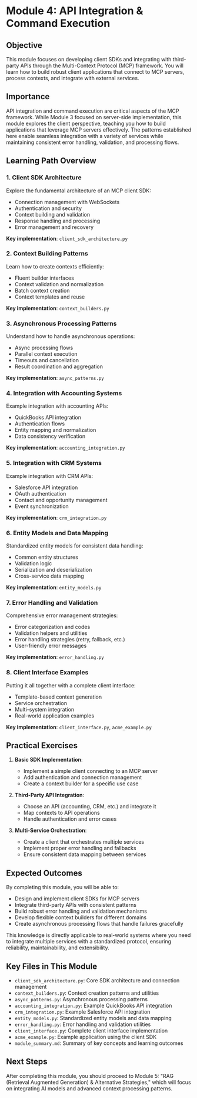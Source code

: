 # Module 4: API Integration & Command Execution

## Objective

This module focuses on developing client SDKs and integrating with third-party APIs through the Multi-Context Protocol (MCP) framework. You will learn how to build robust client applications that connect to MCP servers, process contexts, and integrate with external services.

## Importance

API integration and command execution are critical aspects of the MCP framework. While Module 3 focused on server-side implementation, this module explores the client perspective, teaching you how to build applications that leverage MCP servers effectively. The patterns established here enable seamless integration with a variety of services while maintaining consistent error handling, validation, and processing flows.

## Learning Path Overview

### 1. Client SDK Architecture

Explore the fundamental architecture of an MCP client SDK:

- Connection management with WebSockets
- Authentication and security
- Context building and validation
- Response handling and processing
- Error management and recovery

**Key implementation**: `client_sdk_architecture.py`

### 2. Context Building Patterns

Learn how to create contexts efficiently:

- Fluent builder interfaces
- Context validation and normalization
- Batch context creation
- Context templates and reuse

**Key implementation**: `context_builders.py`

### 3. Asynchronous Processing Patterns

Understand how to handle asynchronous operations:

- Async processing flows
- Parallel context execution
- Timeouts and cancellation
- Result coordination and aggregation

**Key implementation**: `async_patterns.py`

### 4. Integration with Accounting Systems

Example integration with accounting APIs:

- QuickBooks API integration
- Authentication flows
- Entity mapping and normalization
- Data consistency verification

**Key implementation**: `accounting_integration.py`

### 5. Integration with CRM Systems

Example integration with CRM APIs:

- Salesforce API integration
- OAuth authentication
- Contact and opportunity management
- Event synchronization

**Key implementation**: `crm_integration.py`

### 6. Entity Models and Data Mapping

Standardized entity models for consistent data handling:

- Common entity structures
- Validation logic
- Serialization and deserialization
- Cross-service data mapping

**Key implementation**: `entity_models.py`

### 7. Error Handling and Validation

Comprehensive error management strategies:

- Error categorization and codes
- Validation helpers and utilities
- Error handling strategies (retry, fallback, etc.)
- User-friendly error messages

**Key implementation**: `error_handling.py`

### 8. Client Interface Examples

Putting it all together with a complete client interface:

- Template-based context generation
- Service orchestration
- Multi-system integration
- Real-world application examples

**Key implementation**: `client_interface.py`, `acme_example.py`

## Practical Exercises

1. **Basic SDK Implementation**:
   - Implement a simple client connecting to an MCP server
   - Add authentication and connection management
   - Create a context builder for a specific use case

2. **Third-Party API Integration**:
   - Choose an API (accounting, CRM, etc.) and integrate it
   - Map contexts to API operations
   - Handle authentication and error cases

3. **Multi-Service Orchestration**:
   - Create a client that orchestrates multiple services
   - Implement proper error handling and fallbacks
   - Ensure consistent data mapping between services

## Expected Outcomes

By completing this module, you will be able to:

- Design and implement client SDKs for MCP servers
- Integrate third-party APIs with consistent patterns
- Build robust error handling and validation mechanisms
- Develop flexible context builders for different domains
- Create asynchronous processing flows that handle failures gracefully

This knowledge is directly applicable to real-world systems where you need to integrate multiple services with a standardized protocol, ensuring reliability, maintainability, and extensibility.

## Key Files in This Module

- `client_sdk_architecture.py`: Core SDK architecture and connection management
- `context_builders.py`: Context creation patterns and utilities
- `async_patterns.py`: Asynchronous processing patterns
- `accounting_integration.py`: Example QuickBooks API integration
- `crm_integration.py`: Example Salesforce API integration
- `entity_models.py`: Standardized entity models and data mapping
- `error_handling.py`: Error handling and validation utilities
- `client_interface.py`: Complete client interface implementation
- `acme_example.py`: Example application using the client SDK
- `module_summary.md`: Summary of key concepts and learning outcomes

## Next Steps

After completing this module, you should proceed to Module 5: "RAG (Retrieval Augmented Generation) & Alternative Strategies," which will focus on integrating AI models and advanced context processing patterns. 